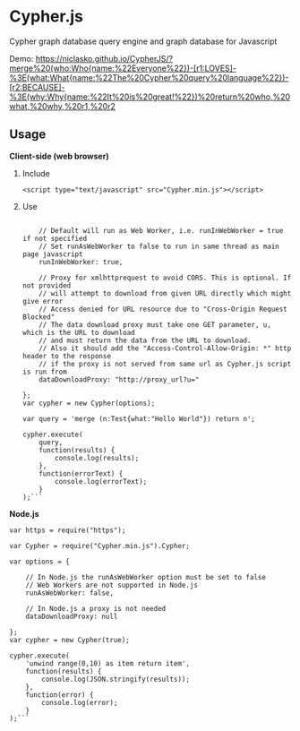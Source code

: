 # Cypher.js
Cypher graph database query engine and graph database for Javascript

Demo: <a href="https://niclasko.github.io/CypherJS/?merge%20(who:Who{name:%22Everyone%22})-[r1:LOVES]-%3E(what:What{name:%22The%20Cypher%20query%20language%22})-[r2:BECAUSE]-%3E(why:Why{name:%22It%20is%20great!%22})%20return%20who,%20what,%20why,%20r1,%20r2" target="_blank">https://niclasko.github.io/CypherJS/?merge%20(who:Who{name:%22Everyone%22})-[r1:LOVES]-%3E(what:What{name:%22The%20Cypher%20query%20language%22})-[r2:BECAUSE]-%3E(why:Why{name:%22It%20is%20great!%22})%20return%20who,%20what,%20why,%20r1,%20r2</a>

## Usage

**Client-side (web browser)**

1. Include
	
	```<script type="text/javascript" src="Cypher.min.js"></script>```

2. Use
	
	```var options = {

		// Default will run as Web Worker, i.e. runInWebWorker = true if not specified
		// Set runAsWebWorker to false to run in same thread as main page javascript
		runInWebWorker: true,

		// Proxy for xmlhttprequest to avoid CORS. This is optional. If not provided
		// will attempt to download from given URL directly which might give error
		// Access denied for URL resource due to "Cross-Origin Request Blocked"
		// The data download proxy must take one GET parameter, u, which is the URL to download
		// and must return the data from the URL to download. 
		// Also it should add the "Access-Control-Allow-Origin: *" http header to the response
		// if the proxy is not served from same url as Cypher.js script is run from
		dataDownloadProxy: "http://proxy_url?u="

	};
	var cypher = new Cypher(options);
	
	var query = 'merge (n:Test{what:"Hello World"}) return n';
	
	cypher.execute(
		query,
		function(results) {
			console.log(results);
		},
		function(errorText) {
			console.log(errorText);
		}
	);```

**Node.js**

```// Dependency to https package
var https = require("https");

var Cypher = require("Cypher.min.js").Cypher;

var options = {

	// In Node.js the runAsWebWorker option must be set to false
	// Web Workers are not supported in Node.js
	runAsWebWorker: false,

	// In Node.js a proxy is not needed
	dataDownloadProxy: null

};
var cypher = new Cypher(true);

cypher.execute(
	'unwind range(0,10) as item return item',
	function(results) {
		console.log(JSON.stringify(results));
	},
	function(error) {
		console.log(error);
	}
);```
